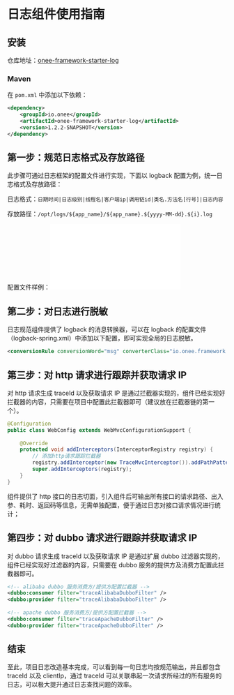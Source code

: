 # 日志组件使用指南

## 安装

仓库地址：[onee-framework-starter-log](https://search.maven.org/artifact/io.onee/onee-framework-starter-log)

### Maven

在 `pom.xml` 中添加以下依赖：

```xml
<dependency>
    <groupId>io.onee</groupId>
    <artifactId>onee-framework-starter-log</artifactId>
    <version>1.2.2-SNAPSHOT</version>
</dependency>
```

## 第一步：规范日志格式及存放路径

此步骤可通过日志框架的配置文件进行实现，下面以 logback 配置为例，统一日志格式及存放路径：

日志格式：`日期时间|日志级别|线程名|客户端ip|调用链id|类名.方法名[行号]|日志内容`

存放路径：`/opt/logs/${app_name}/${app_name}.${yyyy-MM-dd}.${i}.log`

配置文件样例：![logback-sample.xml](../onee-framework-log/src/main/resources/logback-sample.xml)


## 第二步：对日志进行脱敏

日志规范组件提供了 logback 的消息转换器，可以在 logback 的配置文件（logback-spring.xml）中添加以下配置，即可实现全局的日志脱敏。

```xml
<conversionRule conversionWord="msg" converterClass="io.onee.framework.log.convert.SensitiveConverter" />
```


## 第三步：对 http 请求进行跟踪并获取请求 IP

对 http 请求生成 traceId 以及获取请求 IP 是通过拦截器实现的，组件已经实现好拦截器的内容，只需要在项目中配置此拦截器即可（建议放在拦截器链的第一个）。

```java
@Configuration
public class WebConfig extends WebMvcConfigurationSupport {
 
    @Override
    protected void addInterceptors(InterceptorRegistry registry) {
        // 添加http请求跟踪拦截器
        registry.addInterceptor(new TraceMvcInterceptor()).addPathPatterns("/**");
        super.addInterceptors(registry);
    }
}
```

组件提供了 http 接口的日志切面，引入组件后可输出所有接口的请求路径、出入参、耗时、返回码等信息，无需单独配置，便于通过日志对接口请求情况进行统计；


## 第四步：对 dubbo 请求进行跟踪并获取请求 IP

对 dubbo 请求生成 traceId 以及获取请求 IP 是通过扩展 dubbo 过滤器实现的，组件已经实现好过滤器的内容，只需要在 dubbo 服务的提供方及消费方配置此拦截器即可。

```xml
<!-- alibaba dubbo 服务消费方/提供方配置拦截器 -->
<dubbo:consumer filter="traceAlibabaDubboFilter" />
<dubbo:provider filter="traceAlibabaDubboFilter" />
 
<!-- apache dubbo 服务消费方/提供方配置拦截器 -->
<dubbo:consumer filter="traceApacheDubboFilter" />
<dubbo:provider filter="traceApacheDubboFilter" />
```


## 结束

至此，项目日志改造基本完成，可以看到每一句日志均按规范输出，并且都包含 traceId 以及 clientIp，通过 traceId 可以关联串起一次请求所经过的所有服务的日志，可以极大提升通过日志查找问题的效率。
